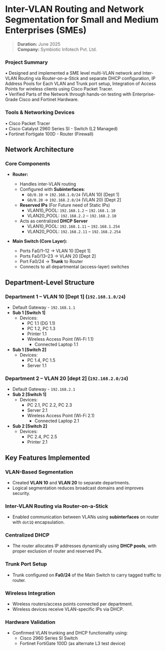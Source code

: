 # Inter-VLAN Routing and Network Segmentation for Small and Medium Enterprises (SMEs)

> **Duration:** June 2025  
> **Company:** Symbiotic Infotech Pvt. Ltd.
   
### Project Summary

• Designed and implemented a SME level multi-VLAN network and Inter-VLAN Routing via Router-on-a-Stick and separate DHCP configuration, IP Address Pools for Each VLAN and Trunk port setup, Integration of Access Points for wireless clients using Cisco Packet Tracer.  
• Verified Parts of the Network through hands-on testing with Enterprise-Grade Cisco and Fortinet Hardware.

### Tools & Networking Devices

• Cisco Packet Tracer  
• Cisco Catalyst 2960 Series SI - Switch (L2 Managed)  
• Fortinet Fortigate 100D - Router (Firewall)  

## Network Architecture

### Core Components
- **Router:** 
  - Handles inter-VLAN routing
  - Configured with **Subinterfaces**:
    - `G0/0.10` → `192.168.1.0/24` (VLAN 10) [Dept 1]
    - `G0/0.20` → `192.168.2.0/24` (VLAN 20) [Dept 2]
   - **Reserved IPs** (For Future need of Static IPs)
     - VLAN10_POOL: `192.168.1.2` – `192.168.1.10`
     - VLAN20_POOL: `192.168.2.2` – `192.168.2.10`
  - Acts as centralized **DHCP Server**
    - VLAN10_POOL: `192.168.1.11` – `192.168.1.254`
    - VLAN20_POOL: `192.168.2.11` – `192.168.2.254`

- **Main Switch (Core Layer):** 
  - Ports Fa0/1–12 → VLAN 10 [Dept 1]
  - Ports Fa0/13–23 → VLAN 20 [Dept 2]
  - Port Fa0/24 → **Trunk** to Router
  - Connects to all departmental (access-layer) switches

## Department-Level Structure

### Department 1 – VLAN 10 [Dept 1] (`192.168.1.0/24`)
- Default Gateway - `192.168.1.1`
- **Sub 1 [Switch 1]**
  - Devices:
    - PC 1.1 (DG 1.1)
    - PC 1.2, PC 1.3
    - Printer 1.1
    - Wireless Access Point (Wi-Fi 1.1)
      - Connected Laptop 1.1
- **Sub 1 [Switch 2]**
  - Devices:
    - PC 1.4, PC 1.5
    - Server 1.1

### Department 2 – VLAN 20 [dept 2] (`192.168.2.0/24`)
- Default Gateway - `192.168.2.1`
- **Sub 2 [Switch 1]**
  - Devices:
    - PC 2.1, PC 2.2, PC 2.3
    - Server 2.1
    - Wireless Access Point (Wi-Fi 2.1)
      - Connected Laptop 2.1
- **Sub 2 [Switch 2]**
  - Devices:
    - PC 2.4, PC 2.5
    - Printer 2.1

## Key Features Implemented

### VLAN-Based Segmentation
- Created **VLAN 10** and **VLAN 20** to separate departments.
- Logical segmentation reduces broadcast domains and improves security.

### Inter-VLAN Routing via Router-on-a-Stick
- Enabled communication between VLANs using **subinterfaces** on router with `dot1Q` encapsulation.

### Centralized DHCP
- The router allocates IP addresses dynamically using **DHCP pools**, with proper exclusion of router and reserved IPs.

### Trunk Port Setup
- Trunk configured on **Fa0/24** of the Main Switch to carry tagged traffic to router.

### Wireless Integration
- Wireless routers/access points connected per department.
- Wireless devices receive VLAN-specific IPs via DHCP.

### Hardware Validation
- Confirmed VLAN trunking and DHCP functionality using:
  - Cisco 2960 Series SI Switch
  - Fortinet FortiGate 100D (as alternate L3 test device)


